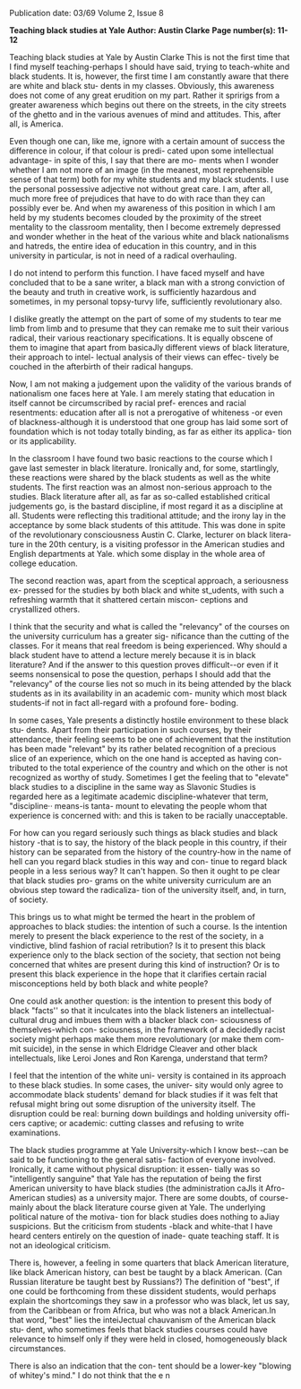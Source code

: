 Publication date: 03/69
Volume 2, Issue 8

**Teaching black studies at Yale**
**Author: Austin Clarke**
**Page number(s): 11-12**

Teaching black studies at Yale 
by Austin Clarke 
This is not the first time that I find myself 
teaching-perhaps I should have said, 
trying to teach-white and black students. 
It is, however, the first time I am constantly 
aware that there are white and black stu-
dents in my classes. Obviously, this 
awareness does not come of any great 
erudition on my part. Rather it spririgs 
from a greater awareness which begins out 
there on the streets, in the city streets of 
the ghetto and in the various avenues of 
mind and attitudes. This, after all, is 
America. 

Even though one can, like me, ignore 
with a certain amount of success the 
difference in colour, if that colour is predi-
cated upon some intellectual advantage-
in spite of this, I say that there are mo-
ments when I wonder whether I am not 
more of an image (in the meanest, most 
reprehensible sense of that term) both for 
my white students and my black students. I 
use the personal possessive adjective not 
without great care. I am, after all, much 
more free of prejudices that have to do 
with race than they can possibly ever be. 
And when my awareness of this position in 
which I am held by my students becomes 
clouded by the proximity of the street 
mentality to the classroom mentality, 
then I become extremely depressed and 
wonder whether in the heat of the various 
white and black nationalisms and hatreds, 
the entire idea of education in this country, 
and in this university in particular, is not 
in need of a radical overhauling. 

I do not intend to perform this function. 
I have faced myself and have concluded 
that to be a sane writer, a black man with 
a strong conviction of the beauty and truth 
in creative work, is sufficiently hazardous 
and sometimes, in my personal topsy-turvy 
life, sufficiently revolutionary also. 

I dislike greatly the attempt on the part 
of some of my students to tear me limb 
from limb and to presume that they can 
remake me to suit their various radical, 
their various reactionary specifications. It 
is equally obscene of them to imagine 
that apart from basicaJly different views 
of black literature, their approach to intel-
lectual analysis of their views can effec-
tively be couched in the afterbirth of their 
radical hangups. 

Now, I am not making a judgement 
upon the validity of the various brands of 
nationalism one faces here at Yale. I am 
merely stating that education in itself 
cannot be circumscribed by racial pref-
erences and racial resentments: education 
after all is not a prerogative of whiteness 
-or even of blackness-although it is 
understood that one group has laid some 
sort of foundation which is not today 
totally binding, as far as either its applica-
tion or its applicability. 

In the classroom I have found two basic 
reactions to the course which I gave last 
semester in black literature. Ironically 
and, for some, startlingly, these reactions 
were shared by the black students as well 
as the white students. The first reaction was 
an almost non-serious approach to the 
studies. Black literature after all, as far as 
so-called established critical judgements 
go, is the bastard discipline, if most regard 
it as a discipline at all. Students were 
reflecting this traditional attitude; and the 
irony lay in the acceptance by some black 
students of this attitude. This was done in 
spite of the revolutionary consciousness 
Austin C. Clarke, lecturer on black litera-
ture in the 20th century, is a visiting 
professor in the American studies and 
English departments at Yale. 
which some display in the whole area of 
college education. 

The second reaction was, apart from 
the sceptical approach, a seriousness ex-
pressed for the studies by both black and 
white st_udents, with such a refreshing 
warmth that it shattered certain miscon-
ceptions and crystallized others. 

I think that the security and what is 
called the "relevancy" of the courses on 
the university curriculum has a greater sig-
nificance than the cutting of the classes. 
For it means that real freedom is being 
experienced. Why should a black student 
have to attend a lecture merely because 
it is in black literature? And if the answer 
to this question proves difficult--or 
even if it seems nonsensical to pose the 
question, perhaps I should add that the 
"relevancy" of the course lies not so much 
in its being attended by the black students 
as in its availability in an academic com-
munity which most black students-if not 
in fact all-regard with a profound fore-
boding. 

In some cases, Yale presents a distinctly 
hostile environment to these black stu-
dents. Apart from their participation in 
such courses, by their attendance, their 
feeling seems to be one of achievement that 
the institution has been made "relevant" 
by its rather belated recognition of a 
precious slice of an experience, which on 
the one hand is accepted as having con-
tributed to the total experience of the 
country and which on the other is not 
recognized as worthy of study. Sometimes 
I get the feeling that to "elevate" black 
studies to a discipline in the same way as 
Slavonic Studies is regarded here as a 
legitimate academic discipline-whatever 
that term, "discipline·· means-is tanta-
mount to elevating the people whom that 
experience is concerned with: and this 
is taken to be racially unacceptable. 

For how can you regard seriously such 
things as black studies and black history 
-that is to say, the history of the black 
people in this country, if their history can 
be separated from the history of the 
country-how in the name of hell can you 
regard black studies in this way and con-
tinue to regard black people in a less 
serious way? It can't happen. So then it 
ought to pe clear that black studies pro-
grams on the white university curriculum 
are an obvious step toward the radicaliza-
tion of the university itself, and, in turn, of 
society. 

This brings us to what might be termed 
the heart in the problem of approaches to 
black studies: the intention of such a 
course. Is the intention merely to present 
the black experience to the rest of the 
society, in a vindictive, blind fashion of 
racial retribution? Is it to present this black 
experience only to the black section of the 
society, that section not being concerned 
that whites are present during this kind 
of instruction? Or is to present this black 
experience in the hope that it clarifies 
certain racial misconceptions held by both 
black and white people? 

One could ask another question: is the 
intention to present this body of black 
"facts'' so that it inculcates into the black 
listeners an intellectual-cultural drug and 
imbues them with a blacker black con-
sciousness of themselves-which con-
sciousness, in the framework of a decidedly 
racist society might perhaps make them 
more revolutionary (or make them com-
mit suicide), in the sense in which Eldridge 
Cleaver and other black intellectuals, like 
Leroi Jones and Ron Karenga, understand 
that term? 

I feel that the intention of the white uni-
versity is contained in its approach to these 
black studies. In some cases, the univer-
sity would only agree to accommodate 
black students' demand for black studies 
if it was felt that refusal might bring out 
some disruption of the university itself. 
The disruption could be real: burning 
down buildings and holding university offi-
cers captive; or academic: cutting classes 
and refusing to write examinations. 

The black studies programme at Yale 
University-which I know best--can be 
said to be functioning to the general satis-
faction of everyone involved. Ironically, it 
came without physical disruption: it essen-
tially was so "intelligently sanguine" that 
Yale has the reputation of being the first 
American university to have black studies 
(the administration caJls it Afro-American 
studies) as a university major. There are 
some doubts, of course-mainly about the 
black literature course given at Yale. The 
underlying political nature of the motiva-
tion for black studies does nothing to aJiay 
suspicions. But the criticism from students 
-black and white-that I have heard 
centers entirely on the question of inade-
quate teaching staff. It is not an ideological 
criticism. 

There is, however, a feeling in some 
quarters that black American literature, 
like black American history, can best be 
taught by a black American. (Can Russian 
literature be taught best by Russians?) 
The definition of "best", if one could be 
forthcoming from these dissident students, 
would perhaps explain the shortcomings 
they saw in a professor who was black, let 
us say, from the Caribbean or from Africa, 
but who was not a black American.In 
that word, "best" lies the inteiJectual 
chauvanism of the American black stu-
dent, who sometimes feels that black 
studies courses could have relevance to 
himself only if they were held in closed, 
homogeneously black circumstances. 

There is also an indication that the con-
tent should be a lower-key "blowing of 
whitey's mind." I do not think that the 
e n